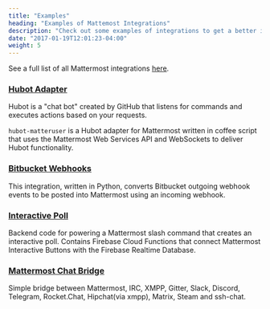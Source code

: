 ```yaml
---
title: "Examples"
heading: "Examples of Mattemost Integrations"
description: "Check out some examples of integrations to get a better idea of how you can extend Mattermost."
date: "2017-01-19T12:01:23-04:00"
weight: 5
---
```


See a full list of all Mattermost integrations <a target="_blank" href="https://about.mattermost.com/community-applications/">here</a>.

### [Hubot Adapter](https://github.com/loafoe/hubot-matteruser)

Hubot is a "chat bot" created by GitHub that listens for commands and executes actions based on your requests.

`hubot-matteruser` is a Hubot adapter for Mattermost written in coffee script that uses the Mattermost Web Services API and WebSockets to deliver Hubot functionality.

### [Bitbucket Webhooks](https://github.com/danielkappelle/bitbucket-mattermost-bridge)

This integration, written in Python, converts Bitbucket outgoing webhook events to be posted into Mattermost using an incoming webhook.

### [Interactive Poll](https://github.com/jedfonner/MattermostOnFire)

Backend code for powering a Mattermost slash command that creates an interactive poll. Contains Firebase Cloud Functions that connect Mattermost Interactive Buttons with the Firebase Realtime Database.

### [Mattermost Chat Bridge](https://github.com/42wim/matterbridge)

Simple bridge between Mattermost, IRC, XMPP, Gitter, Slack, Discord, Telegram, Rocket.Chat, Hipchat(via xmpp), Matrix, Steam and ssh-chat.
